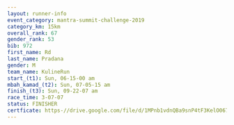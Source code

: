 ```yaml
---
layout: runner-info 
event_category: mantra-summit-challenge-2019 
category_km: 15km 
overall_rank: 67
gender_rank: 53
bib: 972
first_name: Rd
last_name: Pradana
gender: M
team_name: KulineRun
start_(t1): Sun, 06-15-00 am
mbah_kamad_(t2): Sun, 07-05-15 am
finish_(t3): Sun, 09-22-07 am
race_time: 3-07-07
status: FINISHER
certficate: https-//drive.google.com/file/d/1MPnb1vdnQBa9snP4tF3KelO067XlyyUS/view?usp=sharing
---
```

